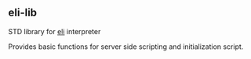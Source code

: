 ## eli-lib

STD library for [eli](https://github.com/alis-is/eli) interpreter

Provides basic functions for server side scripting and initialization script.